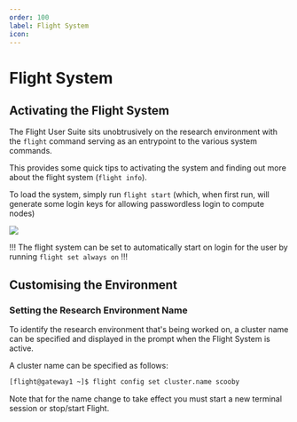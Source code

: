 ```yaml
---
order: 100
label: Flight System
icon: 
---
```



# Flight System




## Activating the Flight System


The Flight User Suite sits unobtrusively on the research environment with the `flight` command serving as an entrypoint to the various system commands.

This provides some quick tips to activating the system and finding out more about the flight system (`flight info`).

To load the system, simply run `flight start` (which, when first run, will generate some login keys for allowing passwordless login to compute nodes)


![](/images/flight_start.png)

!!!
The flight system can be set to automatically start on login for the user by running `flight set always on`
!!!

## Customising the Environment

### Setting the Research Environment Name

To identify the research environment that's being worked on, a cluster name can be specified and displayed in the prompt when the Flight System is active. 

A cluster name can be specified as follows:

```bash
[flight@gateway1 ~]$ flight config set cluster.name scooby
```

Note that for the name change to take effect you must start a new terminal session or stop/start Flight.